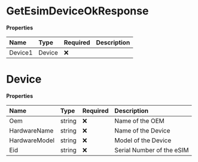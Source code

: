 # GetEsimDeviceOkResponse

**Properties**

| Name    | Type   | Required | Description |
| :------ | :----- | :------- | :---------- |
| Device1 | Device | ❌       |             |

# Device

**Properties**

| Name          | Type   | Required | Description               |
| :------------ | :----- | :------- | :------------------------ |
| Oem           | string | ❌       | Name of the OEM           |
| HardwareName  | string | ❌       | Name of the Device        |
| HardwareModel | string | ❌       | Model of the Device       |
| Eid           | string | ❌       | Serial Number of the eSIM |
